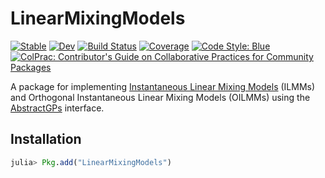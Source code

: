 # LinearMixingModels

[![Stable](https://img.shields.io/badge/docs-stable-blue.svg)](https://invenia.github.io/LinearMixingModels.jl/stable)
[![Dev](https://img.shields.io/badge/docs-dev-blue.svg)](https://invenia.github.io/LinearMixingModels.jl/dev)
[![Build Status](https://github.com/invenia/LinearMixingModels.jl/workflows/CI/badge.svg)](https://github.com/invenia/LinearMixingModels.jl/actions)
[![Coverage](https://codecov.io/gh/invenia/LinearMixingModels.jl/branch/master/graph/badge.svg)](https://codecov.io/gh/invenia/LinearMixingModels.jl)
[![Code Style: Blue](https://img.shields.io/badge/code%20style-blue-4495d1.svg)](https://github.com/invenia/BlueStyle)
[![ColPrac: Contributor's Guide on Collaborative Practices for Community Packages](https://img.shields.io/badge/ColPrac-Contributor's%20Guide-blueviolet)](https://github.com/SciML/ColPrac)

A package for implementing [Instantaneous Linear Mixing Models](https://arxiv.org/pdf/1911.06287.pdf) (ILMMs) and Orthogonal Instantaneous Linear Mixing Models (OILMMs) using the [AbstractGPs](https://juliagaussianprocesses.github.io/AbstractGPs.jl/stable/) interface.

## Installation

```julia
julia> Pkg.add("LinearMixingModels")
```
